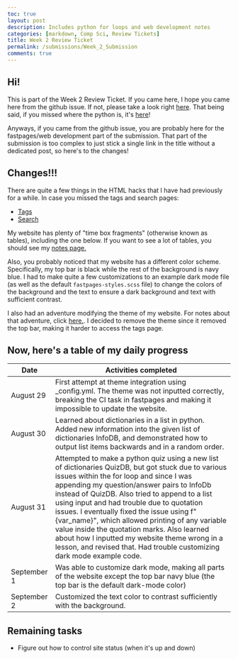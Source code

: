 ```yaml
---
toc: true
layout: post
description: Includes python for loops and web development notes
categories: [markdown, Comp Sci, Review Tickets]
title: Week 2 Review Ticket
permalink: /submissions/Week_2_Submission
comments: true
---
```


## Hi!

This is part of the Week 2 Review Ticket. If you came here, I hope you came here from the github issue. If not, please take a look right [here](https://github.com/Leonard514/FastPage/issues/5). That being said, if you missed where the python is, it's [here](https://leonard514.github.io/FastPage/scripts/loop_scripts)!

Anyways, if you came from the github issue, you are probably here for the fastpages/web development part of the submission. That part of the submission is too complex to just stick a single link in the title without a dedicated post, so here's to the changes!

## Changes!!!

There are quite a few things in the HTML hacks that I have had previously for a while. In case you missed the tags and search pages:

- [Tags](https://leonard514.github.io/FastPage/categories/)
- [Search](https://leonard514.github.io/FastPage/search/)

My website has plenty of "time box fragments" (otherwise known as tables), including the one below. If you want to see a lot of tables, you should see my [notes page.](https://leonard514.github.io/FastPage/_pages/02_notes.html#week-1-python-vocab)

Also, you probably noticed that my website has a different color scheme. Specifically, my top bar is black while the rest of the background is navy blue. I had to make quite a few customizations to an example dark mode file (as well as the default `fastpages-styles.scss` file) to change the colors of the background and the text to ensure a dark background and text with sufficient contrast.

I also had an adventure modifying the theme of my website. For notes about that adventure, click [here.](https://leonard514.github.io/FastPage/_pages/02_notes.html#week-2-html-notes). I decided to remove the theme since it removed the top bar, making it harder to access the tags page.

## Now, here's a table of my daily progress

| Date | Activities completed |
|-|-|
| August 29 | First attempt at theme integration using _config.yml. The theme was not inputted correctly, breaking the CI task in fastpages and making it impossible to update the website. |
| August 30 | Learned about dictionaries in a list in python. Added new information into the given list of dictionaries InfoDB, and demonstrated how to output list items backwards and in a random order. |
| August 31 |  Attempted to make a python quiz using a new list of dictionaries QuizDB, but got stuck due to various issues within the for loop and since I was appending my question/answer pairs to InfoDb instead of QuizDB. Also tried to append to a list using input and had trouble due to quotation issues. I eventually fixed the issue using f"{var_name}", which allowed printing of any variable value inside the quotation marks. Also learned about how I inputted my website theme wrong in a lesson, and revised that. Had trouble customizing dark mode example code. |
| September 1 | Was able to customize dark mode, making all parts of the website except the top bar navy blue (the top bar is the default dark-mode color) |
| September 2 | Customized the text color to contrast sufficiently with the background. |

## Remaining tasks
- Figure out how to control site status (when it's up and down) 
